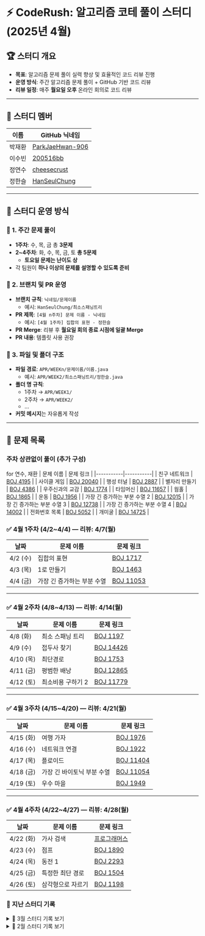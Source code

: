 # ⚡ CodeRush: 알고리즘 코테 풀이 스터디 (2025년 4월)

## 🏆 스터디 개요
- **목표**: 알고리즘 문제 풀이 실력 향상 및 효율적인 코드 리뷰 진행  
- **운영 방식**: 주간 알고리즘 문제 풀이 + GitHub 기반 코드 리뷰  
- **리뷰 일정**: 매주 **월요일 오후** 온라인 회의로 코드 리뷰  

---

## 👥 스터디 멤버
| 이름   | GitHub 닉네임 |
|--------|--------------|
| 박재환 | [ParkJaeHwan-906](https://github.com/ParkJaeHwan-906) |
| 이수빈 | [200516bb](https://github.com/200516bb) |
| 정연수 | [cheesecrust](https://github.com/cheesecrust) |
| 정한슬 | [HanSeulChung](https://github.com/HanSeulChung) |

---

## 🚀 스터디 운영 방식

### 📌 1. 주간 문제 풀이
- **1주차**: 수, 목, 금 총 **3문제**
- **2~4주차**: 화, 수, 목, 금, 토 **총 5문제**
  - **토요일 문제는 난이도 상**
- 각 팀원이 **하나 이상의 문제를 설명할 수 있도록 준비**

### 📌 2. 브랜치 및 PR 운영
- **브랜치 규칙**: `닉네임/문제이름`  
  - 예시: `HanSeulChung/최소스패닝트리`
- **PR 제목**: `[4월 n주차] 문제 이름 - 닉네임`  
  - 예시: `[4월 1주차] 집합의 표현 - 정한슬`
- **PR Merge**: 리뷰 후 **월요일 회의 종료 시점에 일괄 Merge**
- **PR 내용**: 템플릿 사용 권장

### 📌 3. 파일 및 폴더 구조
- **파일 경로**: `APR/WEEKn/문제이름/이름.java`
  - 예시: `APR/WEEK2/최소스패닝트리/정한슬.java`
- **폴더 명 규칙**:
  - 1주차 → `APR/WEEK1/`
  - 2주차 → `APR/WEEK2/`
  - …
- **커밋 메시지**는 자유롭게 작성

---

## 📅 문제 목록

### 주차 상관없이 풀이 (추가 구성)
for 연수, 재환
| 문제 이름 | 문제 링크 |
|-----------|-----------|
| 친구 네트워크 | [BOJ 4195](https://www.acmicpc.net/problem/4195) |
| 사이클 게임 | [BOJ 20040](https://www.acmicpc.net/problem/20040) |
| 행성 터널 | [BOJ 2887](https://www.acmicpc.net/problem/2887) |
| 별자리 만들기 | [BOJ 4386](https://www.acmicpc.net/problem/4386) |
| 우주신과의 교감 | [BOJ 1774](https://www.acmicpc.net/problem/1774) |
| 타임머신 | [BOJ 11657](https://www.acmicpc.net/problem/11657) |
| 웜홀 | [BOJ 1865](https://www.acmicpc.net/problem/1865) |
| 운동 | [BOJ 1956](https://www.acmicpc.net/problem/1956) |
| 가장 긴 증가하는 부분 수열 2 | [BOJ 12015](https://www.acmicpc.net/problem/12015) |
| 가장 긴 증가하는 부분 수열 3 | [BOJ 12738](https://www.acmicpc.net/problem/12738) |
| 가장 긴 증가하는 부분 수열 4 | [BOJ 14002](https://www.acmicpc.net/problem/14002) |
| 전화번호 목록 | [BOJ 5052](https://www.acmicpc.net/problem/5052) |
| 개미굴 | [BOJ 14725](https://www.acmicpc.net/problem/14725) |


### ✅ 4월 1주차 (4/2~4/4) — 리뷰: 4/7(월)

| 날짜 | 문제 이름 | 문제 링크 |
|------|-----------|-----------|
| 4/2 (수) | 집합의 표현 | [BOJ 1717](https://www.acmicpc.net/problem/1717) |
| 4/3 (목) | 1로 만들기 | [BOJ 1463](https://www.acmicpc.net/problem/1463) |
| 4/4 (금) | 가장 긴 증가하는 부분 수열 | [BOJ 11053](https://www.acmicpc.net/problem/11053) |

---

### ✅ 4월 2주차 (4/8~4/13) — 리뷰: 4/14(월)

| 날짜 | 문제 이름 | 문제 링크 |
|------|-----------|-----------|
| 4/8 (화) | 최소 스패닝 트리 | [BOJ 1197](https://www.acmicpc.net/problem/1197) |
| 4/9 (수) | 접두사 찾기 | [BOJ 14426](https://www.acmicpc.net/problem/14426) |
| 4/10 (목) | 최단경로 | [BOJ 1753](https://www.acmicpc.net/problem/1753) |
| 4/11 (금) | 평범한 배낭 | [BOJ 12865](https://www.acmicpc.net/problem/12865) |
| 4/12 (토) | 최소비용 구하기 2 | [BOJ 11779](https://www.acmicpc.net/problem/11779) |

---

### ✅ 4월 3주차 (4/15~4/20) — 리뷰: 4/21(월)

| 날짜 | 문제 이름 | 문제 링크 |
|------|-----------|-----------|
| 4/15 (화) | 여행 가자 | [BOJ 1976](https://www.acmicpc.net/problem/1976) |
| 4/16 (수) | 네트워크 연결 | [BOJ 1922](https://www.acmicpc.net/problem/1922) |
| 4/17 (목) | 플로이드 | [BOJ 11404](https://www.acmicpc.net/problem/11404) |
| 4/18 (금) | 가장 긴 바이토닉 부분 수열 | [BOJ 11054](https://www.acmicpc.net/problem/11054) |
| 4/19 (토) | 우수 마을 | [BOJ 1949](https://www.acmicpc.net/problem/1949) |

---

### ✅ 4월 4주차 (4/22~4/27) — 리뷰: 4/28(월)

| 날짜 | 문제 이름 | 문제 링크 |
|------|-----------|-----------|
| 4/22 (화) | 가사 검색 | [프로그래머스](https://school.programmers.co.kr/learn/courses/30/lessons/60060) |
| 4/23 (수) | 점프 | [BOJ 1890](https://www.acmicpc.net/problem/1890) |
| 4/24 (목) | 동전 1 | [BOJ 2293](https://www.acmicpc.net/problem/2293) |
| 4/25 (금) | 특정한 최단 경로 | [BOJ 1504](https://www.acmicpc.net/problem/1504) |
| 4/26 (토) | 삼각형으로 자르기 | [BOJ 1198](https://www.acmicpc.net/problem/1198) |


### 📅 지난 스터디 기록
<details>
<summary>🔽 3월 스터디 기록 보기</summary>
  
## 3월 1주차 (3월 3일 ~ 3월 6일)
- **3월 1주차는 아래 2문제 중 1문제만 풀어도 되고, 둘 다 풀어도 무방합니다.**  
- 본인 상황에 맞춰 자유롭게 선택하세요!

| 날짜       | 문제 이름       | 문제 링크 |
|------------|--------------|-----------|
| 3월 6일 (목) | 안전 영역 | [문제 링크](https://www.acmicpc.net/problem/2468) |
| 3월 6일 (목) | 곡선 자르기 | [문제 링크](https://www.acmicpc.net/problem/14865) |

---

## 3월 2주차 (3월 7일 ~ 3월 13일)  
📢 **목요일(3월 13일)에 코드 리뷰 진행**  

| 날짜       | 문제 이름                        | 문제 링크 |
|------------|----------------------------------|-----------|
| 3월 7일 (금)  | 정수 삼각형 | [문제 링크](https://school.programmers.co.kr/learn/courses/30/lessons/43105) |
| 3월 9일 (일)  | 땅따먹기 | [문제 링크](https://school.programmers.co.kr/learn/courses/30/lessons/12913) |
| 3월 10일 (월) | 석유 시추 | [문제 링크](https://school.programmers.co.kr/learn/courses/30/lessons/250136) |
| 3월 11일 (화) | 서버 증설 횟수 | [문제 링크](https://school.programmers.co.kr/learn/courses/30/lessons/389479) |
| 3월 12일 (수) | 캐시 | [문제 링크](https://school.programmers.co.kr/learn/courses/30/lessons/17680) |

---

## 3월 3주차 (3월 14일 ~ 3월 20일)  
📢 **목요일(3월 20일)에 코드 리뷰 진행**  

| 날짜       | 문제 이름                        | 문제 링크 |
|------------|----------------------------------|-----------|
| 3월 14일 (금) | 홀짝트리             | [문제 링크](https://school.programmers.co.kr/learn/courses/30/lessons/388354) |
| 3월 16일 (일) | 지게차와 크레인       | [문제 링크](https://school.programmers.co.kr/learn/courses/30/lessons/388353) |
| 3월 17일 (월) | 비밀 코드 해독       | [문제 링크](https://school.programmers.co.kr/learn/courses/30/lessons/388352) |
| 3월 18일 (화) | 봉인된 주문          | [문제 링크](https://school.programmers.co.kr/learn/courses/30/lessons/389481) |
| 3월 19일 (수) | 완전범죄             | [문제 링크](https://school.programmers.co.kr/learn/courses/30/lessons/389480) |

---

## 3월 4주차 (3월 21일 ~ 3월 27일)  
📢 **목요일(3월 27일)에 코드 리뷰 진행**  

| 날짜       | 문제 이름                        | 문제 링크 |
|------------|----------------------------------|-----------|
| 3월 21일 (금)  | 기지국             | [문제 링크](https://school.programmers.co.kr/learn/courses/30/lessons/12979) |
| 3월 23일 (일)  | 경주로 건설              | [문제 링크](https://school.programmers.co.kr/learn/courses/30/lessons/67259) |
| 3월 24일 (월)  | 로봇 조종하기     | [문제 링크](https://www.acmicpc.net/problem/2169) |
| 3월 25일 (화)  | 자물쇠와 열쇠   | [문제 링크](https://school.programmers.co.kr/learn/courses/30/lessons/60059) |
| 3월 26일 (수)  |  퍼즐 조각 채우기   | [문제 링크](https://school.programmers.co.kr/learn/courses/30/lessons/84021) |

  
</details>

<details>
<summary>🔽 2월 스터디 기록 보기</summary>

## 2월 1주차 (2월 3일 ~ 2월 9일)
| 날짜       | 문제 이름                        | 문제 링크 |
|------------|----------------------------------|-----------|
| 2월 3일 (월) | 비밀메뉴 2                       | [문제 링크](https://softeer.ai/practice/6259) |
| 2월 4일 (화) | 업무 처리                        | [문제 링크](https://softeer.ai/practice/6251) |
| 2월 5일 (수) | 교차로                          | [문제 링크](https://softeer.ai/practice/6256) |
| 2월 6일 (목) | 통근버스 출발 순서 검증하기       | [문제 링크](https://softeer.ai/practice/6257) |
| 2월 7일 (금) | 좌석 관리                        | [문제 링크](https://softeer.ai/practice/6267) |
| 2월 9일 (일) | 자동차 테스트                    | [문제 링크](https://softeer.ai/practice/6247) |

## 2월 2주차 (2월 10일 ~ 2월 16일)
| 날짜         | 문제 이름                        | 문제 링크 |
|--------------|----------------------------------|-----------|
| 2월 10일 (월) | 효도 음식                        | [문제 링크](https://softeer.ai/practice/7367) |
| 2월 11일 (화) | 징검다리                         | [문제 링크](https://softeer.ai/practice/6293) |
| 2월 12일 (수) | 나무 섭지                        | [문제 링크](https://softeer.ai/practice/7726) |
| 2월 13일 (목) | 함께하는 효도                    | [문제 링크](https://softeer.ai/practice/7727) |
| 2월 14일 (금) | 나무 수확                        | [문제 링크](https://softeer.ai/practice/7369) |
| 2월 16일 (일) | 슈퍼컴퓨터 클러스터              | [문제 링크](https://softeer.ai/practice/6252) |

## 2월 3주차 (2월 17일 ~ 2월 23일)
| 날짜         | 문제 이름                        | 문제 링크 |
|--------------|----------------------------------|-----------|
| 2월 17일 (월) | 거리합 구하기                     | [문제 링크](https://softeer.ai/practice/6258) |
| 2월 18일 (화) | 로드 밸런서 트래픽 예측           | [문제 링크](https://softeer.ai/practice/6263) |
| 2월 19일 (수) | SWEA 1954 달팽이 숫자            | [문제 링크](https://swexpertacademy.com/main/code/problem/problemList.do) |
| 2월 20일 (목) | Phi Squared                     | [문제 링크](https://softeer.ai/practice/7697) |
| 2월 21일 (금) | 출퇴근길                        | [문제 링크](https://softeer.ai/practice/6248) |
| 2월 23일 (일) | SWEA 22979 문자열 옮기기         | [문제 링크](https://swexpertacademy.com/main/code/problem/problemList.do) |
## 2월 4주차 (2월 24일 ~ 3월 1일)
| 날짜         | 문제 이름                        | 문제 링크 |
|--------------|----------------------------------|-----------|
| 2월 24일 (월) | 사물인식 최소 면적 산출 프로그램 | [문제 링크](https://softeer.ai/practice/6277) |
| 2월 25일 (화) | 마이크로서버                    | [문제 링크](https://softeer.ai/practice/6264) |
| 2월 26일 (수)  | 차세대 지능형 교통시스템         | [문제 링크](https://softeer.ai/practice/6274) |
| 2월 27일 (목) | SWEA 1230 암호문3               | [문제 링크](https://swexpertacademy.com/main/code/problem/problemList.do) |
| 2월 28일 (금) |                                |                                           |
| 3월 1일 (토) |                                |                                           |
</details>

